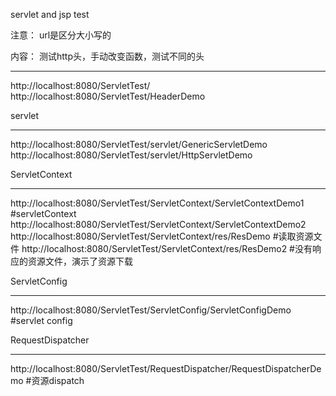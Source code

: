 servlet and jsp test

注意：
url是区分大小写的

内容：
测试http头，手动改变函数，测试不同的头
********************************************
http://localhost:8080/ServletTest/
http://localhost:8080/ServletTest/HeaderDemo

servlet
********************************************
http://localhost:8080/ServletTest/servlet/GenericServletDemo
http://localhost:8080/ServletTest/servlet/HttpServletDemo

ServletContext
********************************************
http://localhost:8080/ServletTest/ServletContext/ServletContextDemo1	#servletContext
http://localhost:8080/ServletTest/ServletContext/ServletContextDemo2
http://localhost:8080/ServletTest/ServletContext/res/ResDemo	#读取资源文件
http://localhost:8080/ServletTest/ServletContext/res/ResDemo2	#没有响应的资源文件，演示了资源下载

ServletConfig
********************************************
http://localhost:8080/ServletTest/ServletConfig/ServletConfigDemo	#servlet config

RequestDispatcher
********************************************
http://localhost:8080/ServletTest/RequestDispatcher/RequestDispatcherDemo	#资源dispatch
